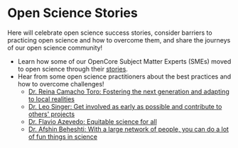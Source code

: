 # Open Science Stories

Here will celebrate open science success stories, consider barriers to practicing open science and how to overcome them, and share the journeys of our open science community!

- Learn how some of our OpenCore Subject Matter Experts (SMEs) moved to open science through their [stories](./OpenCore_SME_Why-I-Practice-Open-Science.md).
- Hear from some open science practitioners about the best practices and how to overcome challenges! 
  - [Dr. Reina Camacho Toro: Fostering the next generation and adapting to local realities](https://doi.org/10.5281/zenodo.6994596)
  - [Dr. Leo Singer: Get involved as early as possible and contribute to others' projects](https://doi.org/10.5281/zenodo.6994586)
  - [Dr. Flavio Azevedo: Equitable science for all](https://doi.org/10.5281/zenodo.6994550)
  - [Dr. Afshin Beheshti: With a large network of people, you can do a lot of fun things in science](https://doi.org/10.5281/zenodo.6993451)

